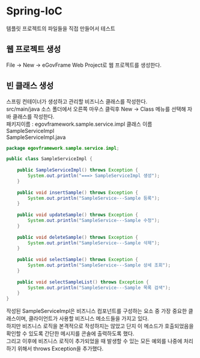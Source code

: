 # Spring-IoC
템플릿 프로젝트의 파일들을 직접 만들어서 테스트

## 웹 프로젝트 생성

File -> New -> eGovFrame Web Project로 웹 프로젝트를 생성한다.

## 빈 클래스 생성

스프링 컨테이너가 생성하고 관리할 비즈니스 클래스를 작성한다.   
src/main/java 소스 폴더에서 오른쪽 마우스 클릭후 New -> Class 메뉴를 선택해 자바 클래스를 작성한다.   
패키지이름 : egovframework.sample.service.impl 클래스 이름 SampleServiceImpl   
SampleServiceImpl.java
```java
package egovframework.sample.service.impl;

public class SampleServiceImpl {
	
	public SampleServiceImpl() throws Exception {
		System.out.println("===> SampleServiceImpl 생성");
	}
	
	public void insertSample() throws Exception {
		System.out.println("SampleService---Sample 등록");
	}
	
	public void updateSample() throws Exception {
		System.out.println("SampleService---Sample 수정");
	}
	
	public void deleteSample() throws Exception {
		System.out.println("SampleService---Sample 삭제");
	}
	
	public void selectSample() throws Exception {
		System.out.println("SampleService---Sample 상세 조회");
	}
	
	public void selectSampleList() throws Exception {
		System.out.println("SampleService---Sample 목록 검색");
	}
}
```

작성된 SampleServiceImpl은 비즈니스 컴포넌트를 구성하는 요소 중 가장 중요한 클래스이며, 클라이언트가 사용할 비즈니스 메소드들을 가지고 있다.   
하지만 비즈니스 로직을 본격적으로 작성하지는 않았고 단지 이 메소드가 호출되었음을 확인할 수 있도록 간단한 메시지를 콘솔에 출력하도록 했다.   
그리고 이후에 비즈니스 로직이 추가되었을 때 발생할 수 있는 모든 예외를 나중에 처리하기 위해서 throws Exception을 추가했다.   
